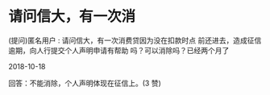 # 请问信大，有一次消

(提问)匿名用户 : 请问信大，有一次消费贷因为没在扣款时点 前还进去，造成征信逾期，向人行提交个人声明申请有帮助 吗？可以消除吗？已经两个月了

2018-10-18

回答：不能消除，个人声明体现在征信上。(3 赞)